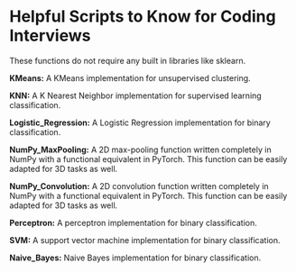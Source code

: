 # Helpful Scripts to Know for Coding Interviews
These functions do not require any built in libraries like sklearn. 

**KMeans:** A KMeans implementation for unsupervised clustering. 

**KNN:** A K Nearest Neighbor implementation for supervised learning classification. 

**Logistic_Regression:** A Logistic Regression implementation for binary classification.

**NumPy_MaxPooling:** A 2D max-pooling function written completely in NumPy with a functional equivalent in PyTorch. This function can be easily adapted for 3D tasks as well. 

**NumPy_Convolution:** A 2D convolution function written completely in NumPy with a functional equivalent in PyTorch. This function can be easily adapted for 3D tasks as well. 

**Perceptron:** A perceptron implementation for binary classification. 

**SVM:** A support vector machine implementation for binary classification. 

**Naive_Bayes:** Naive Bayes implementation for binary classification. 

